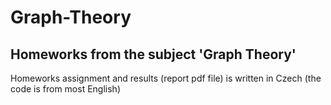 # Graph-Theory
## Homeworks from the subject 'Graph Theory'
Homeworks assignment and results (report pdf file) is written in Czech (the code is from most English)
